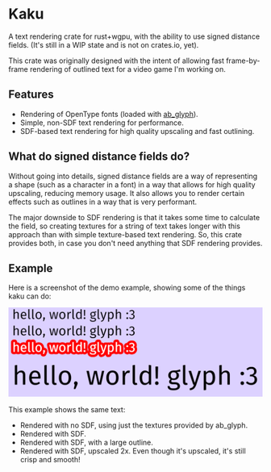 # Kaku

A text rendering crate for rust+wgpu, with the ability to use signed distance fields. (It's still in a WIP state and is not on crates.io, yet).

This crate was originally designed with the intent of allowing fast frame-by-frame rendering of outlined text for a video game I'm working on.

## Features

- Rendering of OpenType fonts (loaded with [ab_glyph](https://github.com/alexheretic/ab-glyph)).
- Simple, non-SDF text rendering for performance.
- SDF-based text rendering for high quality upscaling and fast outlining.

## What do signed distance fields do?

Without going into details, signed distance fields are a way of representing a shape (such as a character in a font) in a way that allows for high quality upscaling, reducing memory usage. It also allows you to render certain effects such as outlines in a way that is very performant.

The major downside to SDF rendering is that it takes some time to calculate the field, so creating textures for a string of text takes longer with this approach than with simple texture-based text rendering. So, this crate provides both, in case you don't need anything that SDF rendering provides.

## Example

Here is a screenshot of the demo example, showing some of the things kaku can do:

![Example of kaku rendering text](images/demo.png)

This example shows the same text:

- Rendered with no SDF, using just the textures provided by ab_glyph.
- Rendered with SDF.
- Rendered with SDF, with a large outline.
- Rendered with SDF, upscaled 2x. Even though it's upscaled, it's still crisp and smooth!
